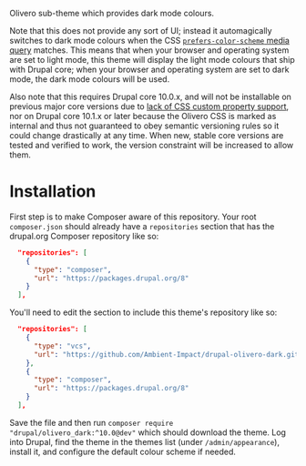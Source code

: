 Olivero sub-theme which provides dark mode colours.

Note that this does not provide any sort of UI; instead it automagically
switches to dark mode colours when the CSS [`prefers-color-scheme`
media query](https://developer.mozilla.org/en-US/docs/Web/CSS/@media/prefers-color-scheme)
matches. This means that when your browser and operating system are set to light
mode, this theme will display the light mode colours that ship with Drupal core;
when your browser and operating system are set to dark mode, the dark mode
colours will be used.

Also note that this requires Drupal core 10.0.x, and will not be installable on
previous major core versions due to [lack of CSS custom property
support](https://www.drupal.org/project/drupal/issues/3257274#comment-14567683),
nor on Drupal core 10.1.x or later because the Olivero CSS is marked as internal
and thus not guaranteed to obey semantic versioning rules so it could change
drastically at any time. When new, stable core versions are tested and verified
to work, the version constraint will be increased to allow them.

# Installation

First step is to make Composer aware of this repository. Your root
`composer.json` should already have a `repositories` section that has the
drupal.org Composer repository like so:

```json
  "repositories": [
    {
      "type": "composer",
      "url": "https://packages.drupal.org/8"
    }
  ],
```

You'll need to edit the section to include this theme's repository like so:

```json
  "repositories": [
    {
      "type": "vcs",
      "url": "https://github.com/Ambient-Impact/drupal-olivero-dark.git"
    },
    {
      "type": "composer",
      "url": "https://packages.drupal.org/8"
    }
  ],
```

Save the file and then run
`composer require "drupal/olivero_dark:^10.0@dev"` which should download
the theme. Log into Drupal, find the theme in the themes list (under
`/admin/appearance`), install it, and configure the default colour scheme if
needed.
